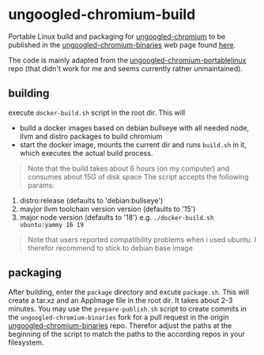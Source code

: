# ungoogled-chromium-build

Portable Linux build and packaging for [ungoogled-chromium](https://github.com/ungoogled-software/ungoogled-chromium) to be published in the
[ungoogled-chromium-binaries](https://github.com/ungoogled-software/ungoogled-chromium-binaries) web page found [here](https://ungoogled-software.github.io/ungoogled-chromium-binaries/).

The code is mainly adapted from the [ungoogled-chromium-portablelinux](https://github.com/ungoogled-software/ungoogled-chromium-portablelinux) repo (that didn't work for me and seems currently rather unmaintained).

## building
execute `docker-build.sh` script in the root dir. This will
* build a docker images based on debian bullseye with all needed node, llvm and distro packages to build chromium
* start the docker image, mounts the current dir and runs `build.sh` in it, which executes the actual build process.
>Note that the build takes about 6 hours (on my computer) and consumes about 15G of disk space
The script accepts the following params:
1. distro:release (defaults to 'debian:bullseye')
2. mayjor llvm toolchain version version (defaults to '15')
3. major node version (defaults to '18')
e.g. `./docker-build.sh ubuntu:yammy 16 19`
>Note that users reported compatibility problems when i used ubuntu. I therefor recommend to stick to debian base image

## packaging
After building, enter the `package` directory and excute `package.sh`. This will create a tar.xz and an AppImage file in the root dir. It takes about 2-3 minutes.
You may use the `prepare-publish.sh` script to create commits in the `ungoogled-chromium-binaries` fork for a pull request in the origin [ungoogled-chromium-binaries](https://github.com/ungoogled-software/ungoogled-chromium-binaries) repo. Therefor adjust the paths at the beginning of the script to match the paths to the according repos in your filesystem.
